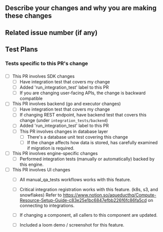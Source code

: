 ## Describe your changes and why you are making these changes

## Related issue number (if any)

## Test Plans
### Tests specific to this PR's change
### 
- [ ] This PR involves SDK changes
  - [ ] Have integration test that covers my change
  - [ ] Added 'run_integration_test' label to this PR
  - [ ] If you are changing user-facing APIs, the change is backward compatible
- [ ] This PR involves backend (go and executor changes)
  - [ ] Have integration test that covers my change
  - [ ] If changing REST endpoint, have backend test that covers this change (under `integration_tests/backend`)
  - [ ] Added 'run_integration_test' label to this PR
  - [ ] This PR involves changes in database layer
    - [ ] There's a database unit test covering this change
    - [ ] If the change affects how data is stored, has carefully examined if migration is required.
- [ ] This PR involves engine-specific changes
  - [ ] Performed integration tests (manually or automatically) backed by this engine.
- [ ] This PR involves UI changes
  - [ ] All manual_qa_tests workflows works with this feature.
  - [ ] Critical integration registration works with this feature. (k8s, s3, and snowflakes) Refer to https://www.notion.so/aqueducthq/Compute-Resource-Setup-Guide-c83e25e1bc6847efbb226f6fc86fa5cd on connecting to integrations.
  - [ ] If changing a component, all callers to this component are updated.
  - [ ] Included a loom demo / screenshot for this feature.

